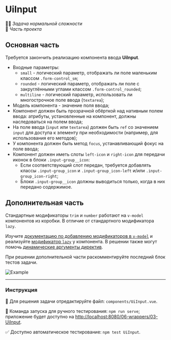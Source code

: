 # UiInput

👷🏻 _Задача нормальной сложности_\
💼 _Часть проекта_

<!--start_statement-->

## Основная часть

Требуется закончить реализацию компонента ввода **UiInput**.

- Входные параметры:
  - `small` - логический параметр, отображать ли поле маленьким классом `.form-control_sm`;
  - `rounded` - логический параметр, отображать ли поле с закруглёнными углами классом `.form-control_rounded`;
  - `multiline` - логический параметр, использовать ли многострочное поле ввода (`textarea`);
- Модель компонента - значение поля ввода;
- Компонент должен быть прозрачной обёрткой над нативным полем ввода: атрибуты, установленные на компонент, должны
  наследоваться на полем ввода;
- На поле ввода (`input` или `textarea`) должен быть `ref` со значением `input` для доступа к элементу при необходимости
  (например, для использования его методов);
- У компонента должен быть метод `focus`, устанавливающий фокус на поле ввода;
- Компонент должен иметь слоты `left-icon` и `right-icon` для передачи иконок в блоки `.input-group__icon`:
  - Если соответствующий слот передан, требуется добавлять классы `.input-group_icon` и `.input-group_icon-left` и/или
    `.input-group_icon-right`;
  - Блоки `.input-group__icon` должны выводиться только, когда в них передано содержимое.

## Дополнительная часть

Стандартные модификаторы `trim` и `number` работают на `v-model` компонентов из коробки. В отличие от стандартного
модификатора `lazy`.

Изучите
[документацию по добавлению модификаторов в `v-model`](https://v3.vuejs.org/guide/component-custom-events.html#handling-v-model-modifiers)
и реализуйте [модификатор `lazy`](https://v3.vuejs.org/guide/forms.html#lazy) у компонента. В решении также могут помочь
[динамические аргументы директив](https://v3.vuejs.org/guide/template-syntax.html#dynamic-arguments).

При решении дополнительной части раскомментируйте последний блок тестов задачи.

<img src="https://i.imgur.com/PpH8Dhh.gif" alt="Example" style="max-width: 100%" />

<!--end_statement-->

---

### Инструкция

📝 Для решения задачи отредактируйте файл: `components/UiInput.vue`.

🚀 Команда запуска для ручного тестирования: `npm run serve`;\
приложение будет доступно на [http://localhost:8080/06-wrappers/03-UiInput](http://localhost:8080/06-wrappers/03-UiInput).

✅ Доступно автоматическое тестирование: `npm test UiInput`.
